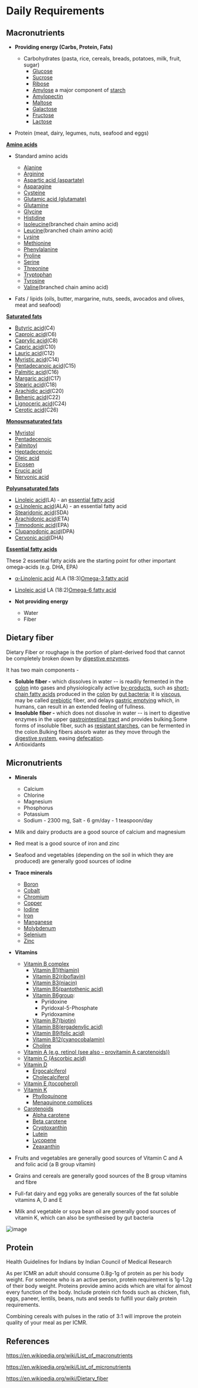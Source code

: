 # Daily Requirements

## Macronutrients

- **Providing energy (Carbs, Protein, Fats)**
    - Carbohydrates (pasta, rice, cereals, breads, potatoes, milk, fruit, sugar)
        - [Glucose](https://en.wikipedia.org/wiki/Glucose)
        - [Sucrose](https://en.wikipedia.org/wiki/Sucrose)
        - [Ribose](https://en.wikipedia.org/wiki/Ribose)
        - [Amylose](https://en.wikipedia.org/wiki/Amylose) a major component of [starch](https://en.wikipedia.org/wiki/Starch)
        - [Amylopectin](https://en.wikipedia.org/wiki/Amylopectin)
        - [Maltose](https://en.wikipedia.org/wiki/Maltose)
        - [Galactose](https://en.wikipedia.org/wiki/Galactose)
        - [Fructose](https://en.wikipedia.org/wiki/Fructose)
        - [Lactose](https://en.wikipedia.org/wiki/Lactose)

- Protein (meat, dairy, legumes, nuts, seafood and eggs)

[**Amino acids**](https://en.wikipedia.org/wiki/Amino_acids)

- Standard amino acids
    - [Alanine](https://en.wikipedia.org/wiki/Alanine)
    - [Arginine](https://en.wikipedia.org/wiki/Arginine)
    - [Aspartic acid (aspartate)](https://en.wikipedia.org/wiki/Aspartic_acid)
    - [Asparagine](https://en.wikipedia.org/wiki/Asparagine)
    - [Cysteine](https://en.wikipedia.org/wiki/Cysteine)
    - [Glutamic acid (glutamate)](https://en.wikipedia.org/wiki/Glutamic_acid)
    - [Glutamine](https://en.wikipedia.org/wiki/Glutamine)
    - [Glycine](https://en.wikipedia.org/wiki/Glycine)
    - [Histidine](https://en.wikipedia.org/wiki/Histidine)
    - [Isoleucine](https://en.wikipedia.org/wiki/Isoleucine)(branched chain amino acid)
    - [Leucine](https://en.wikipedia.org/wiki/Leucine)(branched chain amino acid)
    - [Lysine](https://en.wikipedia.org/wiki/Lysine)
    - [Methionine](https://en.wikipedia.org/wiki/Methionine)
    - [Phenylalanine](https://en.wikipedia.org/wiki/Phenylalanine)
    - [Proline](https://en.wikipedia.org/wiki/Proline)
    - [Serine](https://en.wikipedia.org/wiki/Serine)
    - [Threonine](https://en.wikipedia.org/wiki/Threonine)
    - [Tryptophan](https://en.wikipedia.org/wiki/Tryptophan)
    - [Tyrosine](https://en.wikipedia.org/wiki/Tyrosine)
    - [Valine](https://en.wikipedia.org/wiki/Valine)(branched chain amino acid)

- Fats / lipids (oils, butter, margarine, nuts, seeds, avocados and olives, meat and seafood)

[**Saturated fats**](https://en.wikipedia.org/wiki/Saturated_fats)

- [Butyric acid](https://en.wikipedia.org/wiki/Butyric_acid)(C4)
- [Caproic acid](https://en.wikipedia.org/wiki/Caproic_acid)(C6)
- [Caprylic acid](https://en.wikipedia.org/wiki/Caprylic_acid)(C8)
- [Capric acid](https://en.wikipedia.org/wiki/Capric_acid)(C10)
- [Lauric acid](https://en.wikipedia.org/wiki/Lauric_acid)(C12)
- [Myristic acid](https://en.wikipedia.org/wiki/Myristic_acid)(C14)
- [Pentadecanoic acid](https://en.wikipedia.org/wiki/Pentadecanoic_acid)(C15)
- [Palmitic acid](https://en.wikipedia.org/wiki/Palmitic_acid)(C16)
- [Margaric acid](https://en.wikipedia.org/wiki/Margaric_acid)(C17)
- [Stearic acid](https://en.wikipedia.org/wiki/Stearic_acid)(C18)
- [Arachidic acid](https://en.wikipedia.org/wiki/Arachidic_acid)(C20)
- [Behenic acid](https://en.wikipedia.org/wiki/Behenic_acid)(C22)
- [Lignoceric acid](https://en.wikipedia.org/wiki/Lignoceric_acid)(C24)
- [Cerotic acid](https://en.wikipedia.org/wiki/Cerotic_acid)(C26)

[**Monounsaturated fats**](https://en.wikipedia.org/wiki/Monounsaturated_fats)

- [Myristol](https://en.wikipedia.org/wiki/Myristol)
- [Pentadecenoic](https://en.wikipedia.org/wiki/Pentadecenoic)
- [Palmitoyl](https://en.wikipedia.org/wiki/Palmitoyl)
- [Heptadecenoic](https://en.wikipedia.org/wiki/Heptadecenoic)
- [Oleic acid](https://en.wikipedia.org/wiki/Oleic_acid)
- [Eicosen](https://en.wikipedia.org/wiki/Eicosen)
- [Erucic acid](https://en.wikipedia.org/wiki/Erucic_acid)
- [Nervonic acid](https://en.wikipedia.org/wiki/Nervonic_acid)

[**Polyunsaturated fats**](https://en.wikipedia.org/wiki/Polyunsaturated_fats)

- [Linoleic acid](https://en.wikipedia.org/wiki/Linoleic_acid)(LA) - an [essential fatty acid](https://en.wikipedia.org/wiki/Essential_fatty_acid)
- [α-Linolenic acid](https://en.wikipedia.org/wiki/%CE%91-Linolenic_acid)(ALA) - an essential fatty acid
- [Stearidonic acid](https://en.wikipedia.org/wiki/Stearidonic_acid)(SDA)
- [Arachidonic acid](https://en.wikipedia.org/wiki/Arachidonic_acid)(ETA)
- [Timnodonic acid](https://en.wikipedia.org/wiki/Timnodonic_acid)(EPA)
- [Clupanodonic acid](https://en.wikipedia.org/wiki/Clupanodonic_acid)(DPA)
- [Cervonic acid](https://en.wikipedia.org/wiki/Cervonic_acid)(DHA)

[**Essential fatty acids**](https://en.wikipedia.org/wiki/Essential_fatty_acids)

These 2 essential fatty acids are the starting point for other important omega-acids (e.g. DHA, EPA)

- [α-Linolenic acid](https://en.wikipedia.org/wiki/%CE%91-Linolenic_acid) ALA (18:3)[Omega-3 fatty acid](https://en.wikipedia.org/wiki/Omega-3_fatty_acid)
- [Linoleic acid](https://en.wikipedia.org/wiki/Linoleic_acid) LA (18:2)[Omega-6 fatty acid](https://en.wikipedia.org/wiki/Omega-6_fatty_acid)

- **Not providing energy**
    - Water
    - Fiber

## Dietary fiber

Dietary Fiber or roughage is the portion of plant-derived food that cannot be completely broken down by [digestive enzymes](https://en.wikipedia.org/wiki/Digestive_enzyme).

It has two main components -

- **Soluble fiber -** which dissolves in water -- is readily fermented in the [colon](https://en.wikipedia.org/wiki/Colon_(anatomy)) into gases and physiologically active [by-products](https://en.wikipedia.org/wiki/By-product), such as [short-chain fatty acids](https://en.wikipedia.org/wiki/Short-chain_fatty_acid) produced in the [colon](https://en.wikipedia.org/wiki/Colon_(anatomy)) by [gut bacteria](https://en.wikipedia.org/wiki/Gut_flora); it is [viscous](https://en.wikipedia.org/wiki/Viscous), may be called [prebiotic](https://en.wikipedia.org/wiki/Prebiotic_(nutrition)) fiber, and delays [gastric emptying](https://en.wikipedia.org/wiki/Stomach#Function) which, in humans, can result in an extended feeling of fullness.
- **Insoluble fiber -** which does not dissolve in water -- is inert to digestive enzymes in the upper [gastrointestinal tract](https://en.wikipedia.org/wiki/Gastrointestinal_tract) and provides bulking.Some forms of insoluble fiber, such as [resistant starches](https://en.wikipedia.org/wiki/Resistant_starch), can be fermented in the colon.Bulking fibers absorb water as they move through the [digestive system](https://en.wikipedia.org/wiki/Digestive_system), easing [defecation](https://en.wikipedia.org/wiki/Defecation).
- Antioxidants

## Micronutrients

- **Minerals**
    - Calcium
    - Chlorine
    - Magnesium
    - Phosphorus
    - Potassium
    - Sodium - 2300 mg, Salt - 6 gm/day - 1 teaspoon/day

- Milk and dairy products are a good source of calcium and magnesium
- Red meat is a good source of iron and zinc
- Seafood and vegetables (depending on the soil in which they are produced) are generally good sources of iodine

- **Trace minerals**
    - [Boron](https://en.wikipedia.org/wiki/Boron)
    - [Cobalt](https://en.wikipedia.org/wiki/Cobalt)
    - [Chromium](https://en.wikipedia.org/wiki/Chromium)
    - [Copper](https://en.wikipedia.org/wiki/Copper_in_health)
    - [Iodine](https://en.wikipedia.org/wiki/Iodine)
    - [Iron](https://en.wikipedia.org/wiki/Iron)
    - [Manganese](https://en.wikipedia.org/wiki/Manganese)
    - [Molybdenum](https://en.wikipedia.org/wiki/Molybdenum)
    - [Selenium](https://en.wikipedia.org/wiki/Selenium)
    - [Zinc](https://en.wikipedia.org/wiki/Zinc)

- **Vitamins**
    - [Vitamin B complex](https://en.wikipedia.org/wiki/Vitamin_B_complex)
        - [Vitamin B1(thiamin)](https://en.wikipedia.org/wiki/Vitamin_B1)
        - [Vitamin B2(riboflavin)](https://en.wikipedia.org/wiki/Vitamin_B2)
        - [Vitamin B3(niacin)](https://en.wikipedia.org/wiki/Vitamin_B3)
        - [Vitamin B5(pantothenic acid)](https://en.wikipedia.org/wiki/Vitamin_B5)
        - [Vitamin B6group](https://en.wikipedia.org/wiki/Vitamin_B6):
            - Pyridoxine
            - Pyridoxal-5-Phosphate
            - Pyridoxamine
        - [Vitamin B7(biotin)](https://en.wikipedia.org/wiki/Biotin)
        - [Vitamin B8(ergadenylic acid)](https://en.wikipedia.org/wiki/Ergadenylic_acid)
        - [Vitamin B9(folic acid)](https://en.wikipedia.org/wiki/Folic_acid)
        - [Vitamin B12(cyanocobalamin)](https://en.wikipedia.org/wiki/Vitamin_B12)
        - [Choline](https://en.wikipedia.org/wiki/Choline)
    - [Vitamin A (e.g. retinol (see also - provitamin A carotenoids))](https://en.wikipedia.org/wiki/Vitamin_A)
    - [Vitamin C (Ascorbic acid)](https://en.wikipedia.org/wiki/Vitamin_C)
    - [Vitamin D](https://en.wikipedia.org/wiki/Vitamin_D)
        - [Ergocalciferol](https://en.wikipedia.org/wiki/Ergocalciferol)
        - [Cholecalciferol](https://en.wikipedia.org/wiki/Cholecalciferol)
    - [Vitamin E (tocopherol)](https://en.wikipedia.org/wiki/Vitamin_E)
    - [Vitamin K](https://en.wikipedia.org/wiki/Vitamin_K)
        - [Phylloquinone](https://en.wikipedia.org/wiki/Phylloquinone)
        - [Menaquinone complices](https://en.wikipedia.org/w/index.php?title=Menaquinone_complices&action=edit&redlink=1)
    - [Carotenoids](https://en.wikipedia.org/wiki/Carotenoid)
        - [Alpha carotene](https://en.wikipedia.org/wiki/Alpha_carotene)
        - [Beta carotene](https://en.wikipedia.org/wiki/Beta_carotene)
        - [Cryptoxanthin](https://en.wikipedia.org/wiki/Cryptoxanthin)
        - [Lutein](https://en.wikipedia.org/wiki/Lutein)
        - [Lycopene](https://en.wikipedia.org/wiki/Lycopene)
        - [Zeaxanthin](https://en.wikipedia.org/wiki/Zeaxanthin)

- Fruits and vegetables are generally good sources of Vitamin C and A and folic acid (a B group vitamin)
- Grains and cereals are generally good sources of the B group vitamins and fibre
- Full-fat dairy and egg yolks are generally sources of the fat soluble vitamins A, D and E
- Milk and vegetable or soya bean oil are generally good sources of vitamin K, which can also be synthesised by gut bacteria

![image](../../../media/Nutrition_Daily-Requirements-image1.jpg)

## Protein

Health Guidelines for Indians by Indian Council of Medical Research

As per ICMR an adult should consume 0.8g-1g of protein as per his body weight. For someone who is an active person, protein requirement is 1g-1.2g of their body weight. Proteins provide amino acids which are vital for almost every function of the body. Include protein rich foods such as chicken, fish, eggs, paneer, lentils, beans, nuts and seeds to fulfill your daily protein requirements.

Combining cereals with pulses in the ratio of 3:1 will improve the protein quality of your meal as per ICMR.

## References

https://en.wikipedia.org/wiki/List_of_macronutrients

https://en.wikipedia.org/wiki/List_of_micronutrients

https://en.wikipedia.org/wiki/Dietary_fiber
